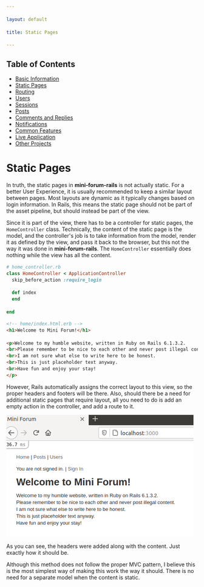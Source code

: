 ```yaml
---

layout: default

title: Static Pages

---
```


## Table of Contents
- [Basic Information](./)
- [Static Pages](./static-pages)
- [Routing](./routing)
- [Users](./users)
- [Sessions](./sessions)
- [Posts](./posts)
- [Comments and Replies](./comments-replies)
- [Notifications](./notifications)
- [Common Features](./common-features)
- [Live Application](./live)
- [Other Projects](https://schwarzer-vulpecula.github.io)

# Static Pages

In truth, the static pages in **mini-forum-rails** is not actually static. For a better User Experience, it is usually recommended to keep a similar layout between pages. Most layouts are dynamic as it typically changes based on login information. In Rails, this means the static page should not be part of the asset pipeline, but should instead be part of the view.

Since it is part of the view, there has to be a controller for static pages, the `HomeController` class. Technically, the content of the static page is the model, and the controller's job is to take information from the model, render it as defined by the view, and pass it back to the browser, but this not the way it was done in **mini-forum-rails**. The `HomeController` essentially does nothing while the view has all the content.

```ruby
# home_controller.rb
class HomeController < ApplicationController
  skip_before_action :require_login

  def index
  end

end
```

```html
<!-- home/index.html.erb -->
<h1>Welcome to Mini Forum!</h1>

<p>Welcome to my humble website, written in Ruby on Rails 6.1.3.2.
<br>Please remember to be nice to each other and never post illegal content.
<br>I am not sure what else to write here to be honest.
<br>This is just placeholder text anyway.
<br>Have fun and enjoy your stay!
</p>
```

However, Rails automatically assigns the correct layout to this view, so the proper headers and footers will be there. Also, should there be a need for additional static pages that require layout, all you need to do is add an empty action in the controller, and add a route to it.

![Home Page](./home-page.png)

As you can see, the headers were added along with the content. Just exactly how it should be.

Although this method does not follow the proper MVC pattern, I believe this is the most simplest way of making this work the way it should. There is no need for a separate model when the content is static.
